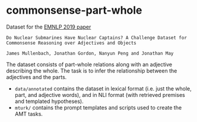 # commonsense-part-whole
Dataset for the [EMNLP 2019 paper](https://www.aclweb.org/anthology/D19-1625.pdf) 

```Do Nuclear Submarines Have Nuclear Captains? A Challenge Dataset for Commonsense Reasoning over Adjectives and Objects```

```James Mullenbach, Jonathan Gordon, Nanyun Peng and Jonathan May```

The dataset consists of part-whole relations along with an adjective describing the whole. The task is to infer the relationship between the adjectives and the parts.

- `data/annotated` contains the dataset in lexical format (i.e. just the whole, part, and adjective words), and in NLI format (with retrieved premises and templated hypotheses).
- `mturk/` contains the prompt templates and scripts used to create the AMT tasks.
